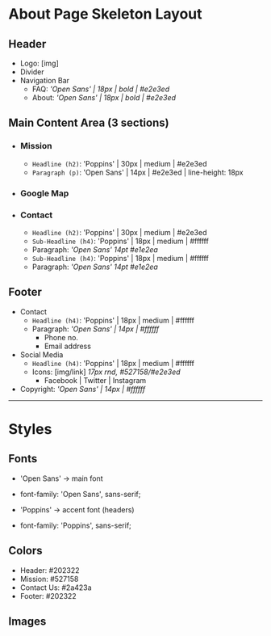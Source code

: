 # About Page Skeleton Layout
## Header
- Logo: [img]
- Divider
- Navigation Bar
    - FAQ: _'Open Sans' | 18px | bold | #e2e3ed_
    - About: _'Open Sans' | 18px | bold | #e2e3ed_

## Main Content Area (3 sections)
* ### Mission
    - `Headline (h2)`: 'Poppins' | 30px | medium | #e2e3ed
    - `Paragraph (p)`: 'Open Sans' | 14px | #e2e3ed | line-height: 18px
* ### Google Map
* ### Contact
    - `Headline (h2)`: 'Poppins' | 30px | medium | #e2e3ed
    - `Sub-Headline (h4)`: 'Poppins' | 18px | medium | #ffffff
    - Paragraph: _'Open Sans' 14pt #e1e2ea_
    - `Sub-Headline (h4)`: 'Poppins' | 18px | medium | #ffffff
    - Paragraph: _'Open Sans' 14pt #e1e2ea_

## Footer
- Contact
    - `Headline (h4)`: 'Poppins' | 18px | medium | #ffffff
    - Paragraph: _'Open Sans' | 14px | #ffffff_
        - Phone no.
        - Email address
- Social Media
    - `Headline (h4)`: 'Poppins' | 18px | medium | #ffffff
    - Icons: [img/link] _17px rnd, #527158/#e2e3ed_
        - Facebook | Twitter | Instagram
- Copyright: _'Open Sans' | 14px | #ffffff_

---
# Styles

## Fonts
- 'Open Sans' -> main font
- font-family: 'Open Sans', sans-serif;

- 'Poppins' -> accent font (headers)
- font-family: 'Poppins', sans-serif;

## Colors
- Header: #202322
- Mission: #527158
- Contact Us: #2a423a
- Footer: #202322

## Images